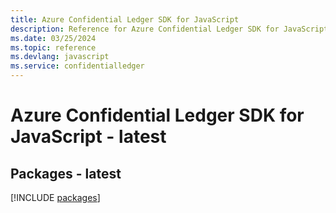 ```yaml
---
title: Azure Confidential Ledger SDK for JavaScript
description: Reference for Azure Confidential Ledger SDK for JavaScript
ms.date: 03/25/2024
ms.topic: reference
ms.devlang: javascript
ms.service: confidentialledger
---
```

# Azure Confidential Ledger SDK for JavaScript - latest
## Packages - latest
[!INCLUDE [packages](confidential-ledger-index.md)]